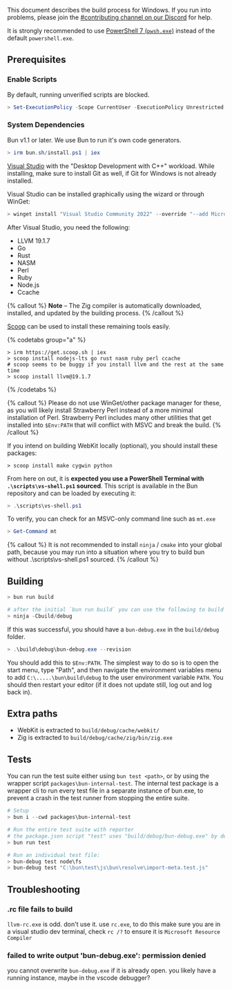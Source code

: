 This document describes the build process for Windows. If you run into problems, please join the [#contributing channel on our Discord](http://bun.sh/discord) for help.

It is strongly recommended to use [PowerShell 7 (`pwsh.exe`)](https://learn.microsoft.com/en-us/powershell/scripting/install/installing-powershell-on-windows?view=powershell-7.4) instead of the default `powershell.exe`.

## Prerequisites

<!--
{% details summary="Extra notes for Bun Core Team Members" %}

Here are the extra steps I ran on my fresh windows machine (some of these are a little opiniated)

- Change user to a local account (set username to `window` and 'bun!')
- Set Windows Terminal as default terminal
- Install latest version of Powershell
- Display scale to 100%
- Remove McAfee and enable Windows Defender (default antivirus, does not nag you)
- Install Software
  - OpenSSH server (run these in an elevated terminal)
    - `Add-WindowsCapability -Online -Name OpenSSH.Client~~~~0.0.1.0`
    - `Add-WindowsCapability -Online -Name OpenSSH.Server~~~~0.0.1.0`
    - `Start-Service sshd`
    - `Set-Service -Name sshd -StartupType 'Automatic'`
    - `New-ItemProperty -Path "HKLM:\SOFTWARE\OpenSSH" -Name DefaultShell -Value "C:\Program Files\PowerShell\7\pwsh.exe" -PropertyType String -Force`
    - Configure in `C:\ProgramData\ssh`
    - Add ssh keys (in ProgramData because it is an admin account)
  - Tailscale (login with GitHub so it joins the team tailnet)
  - Visual Studio Code
- Configure `git`
  - `git config user.name "your name"`
  - `git config user.email "your@email"`
- Disable sleep mode and the lid switch by going to "Power Options" and configuring everything there.

I recommend using VSCode through SSH instead of Tunnels or the Tailscale extension, it seems to be more reliable.

{% /details %} -->

### Enable Scripts

By default, running unverified scripts are blocked.

```ps1
> Set-ExecutionPolicy -Scope CurrentUser -ExecutionPolicy Unrestricted
```

### System Dependencies

Bun v1.1 or later. We use Bun to run it's own code generators.

```ps1
> irm bun.sh/install.ps1 | iex
```

[Visual Studio](https://visualstudio.microsoft.com) with the "Desktop Development with C++" workload. While installing, make sure to install Git as well, if Git for Windows is not already installed.

Visual Studio can be installed graphically using the wizard or through WinGet:

```ps1
> winget install "Visual Studio Community 2022" --override "--add Microsoft.VisualStudio.Workload.NativeDesktop Microsoft.VisualStudio.Component.Git " -s msstore
```

After Visual Studio, you need the following:

- LLVM 19.1.7
- Go
- Rust
- NASM
- Perl
- Ruby
- Node.js
- Ccache

{% callout %}
**Note** – The Zig compiler is automatically downloaded, installed, and updated by the building process.
{% /callout %}

[Scoop](https://scoop.sh) can be used to install these remaining tools easily.

{% codetabs group="a" %}

```ps1#Scoop
> irm https://get.scoop.sh | iex
> scoop install nodejs-lts go rust nasm ruby perl ccache
# scoop seems to be buggy if you install llvm and the rest at the same time
> scoop install llvm@19.1.7
```

{% /codetabs %}

{% callout %}
Please do not use WinGet/other package manager for these, as you will likely install Strawberry Perl instead of a more minimal installation of Perl. Strawberry Perl includes many other utilities that get installed into `$Env:PATH` that will conflict with MSVC and break the build.
{% /callout %}

If you intend on building WebKit locally (optional), you should install these packages:

```ps1#Scoop
> scoop install make cygwin python
```

From here on out, it is **expected you use a PowerShell Terminal with `.\scripts\vs-shell.ps1` sourced**. This script is available in the Bun repository and can be loaded by executing it:

```ps1
> .\scripts\vs-shell.ps1
```

To verify, you can check for an MSVC-only command line such as `mt.exe`

```ps1
> Get-Command mt
```

{% callout %}
It is not recommended to install `ninja` / `cmake` into your global path, because you may run into a situation where you try to build bun without .\scripts\vs-shell.ps1 sourced.
{% /callout %}

## Building

```ps1
> bun run build

# after the initial `bun run build` you can use the following to build
> ninja -Cbuild/debug
```

If this was successful, you should have a `bun-debug.exe` in the `build/debug` folder.

```ps1
> .\build\debug\bun-debug.exe --revision
```

You should add this to `$Env:PATH`. The simplest way to do so is to open the start menu, type "Path", and then navigate the environment variables menu to add `C:\.....\bun\build\debug` to the user environment variable `PATH`. You should then restart your editor (if it does not update still, log out and log back in).

## Extra paths

- WebKit is extracted to `build/debug/cache/webkit/`
- Zig is extracted to `build/debug/cache/zig/bin/zig.exe`

## Tests

You can run the test suite either using `bun test <path>`, or by using the wrapper script `packages\bun-internal-test`. The internal test package is a wrapper cli to run every test file in a separate instance of bun.exe, to prevent a crash in the test runner from stopping the entire suite.

```ps1
# Setup
> bun i --cwd packages\bun-internal-test

# Run the entire test suite with reporter
# the package.json script "test" uses "build/debug/bun-debug.exe" by default
> bun run test

# Run an individual test file:
> bun-debug test node\fs
> bun-debug test "C:\bun\test\js\bun\resolve\import-meta.test.js"
```

## Troubleshooting

### .rc file fails to build

`llvm-rc.exe` is odd. don't use it. use `rc.exe`, to do this make sure you are in a visual studio dev terminal, check `rc /?` to ensure it is `Microsoft Resource Compiler`

### failed to write output 'bun-debug.exe': permission denied

you cannot overwrite `bun-debug.exe` if it is already open. you likely have a running instance, maybe in the vscode debugger?
